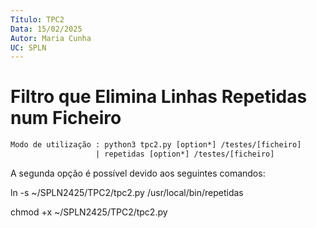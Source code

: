 ```yaml
---
Título: TPC2
Data: 15/02/2025
Autor: Maria Cunha
UC: SPLN
---
```

# Filtro que Elimina Linhas Repetidas num Ficheiro
```txt
Modo de utilização : python3 tpc2.py [option*] /testes/[ficheiro]
                   | repetidas [option*] /testes/[ficheiro]
```

A segunda opção é possível devido aos seguintes comandos:

ln -s ~/SPLN2425/TPC2/tpc2.py /usr/local/bin/repetidas

chmod +x ~/SPLN2425/TPC2/tpc2.py

